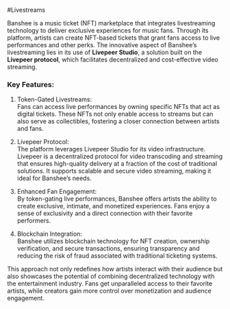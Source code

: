 #Livestreams

Banshee is a music ticket (NFT) marketplace that integrates livestreaming technology to deliver exclusive experiences for music fans. Through its platform, artists can create NFT-based tickets that grant fans access to live performances and other perks. The innovative aspect of Banshee’s livestreaming lies in its use of **Livepeer Studio**, a solution built on the **Livepeer protocol**, which facilitates decentralized and cost-effective video streaming.

### Key Features:
1. Token-Gated Livestreams:  
   Fans can access live performances by owning specific NFTs that act as digital tickets. These NFTs not only enable access to streams but can also serve as collectibles, fostering a closer connection between artists and fans.

2. Livepeer Protocol:  
   The platform leverages Livepeer Studio for its video infrastructure. Livepeer is a decentralized protocol for video transcoding and streaming that ensures high-quality delivery at a fraction of the cost of traditional solutions. It supports scalable and secure video streaming, making it ideal for Banshee’s needs.

3. Enhanced Fan Engagement:  
   By token-gating live performances, Banshee offers artists the ability to create exclusive, intimate, and monetized experiences. Fans enjoy a sense of exclusivity and a direct connection with their favorite performers.

4. Blockchain Integration:  
   Banshee utilizes blockchain technology for NFT creation, ownership verification, and secure transactions, ensuring transparency and reducing the risk of fraud associated with traditional ticketing systems.

This approach not only redefines how artists interact with their audience but also showcases the potential of combining decentralized technology with the entertainment industry. Fans get unparalleled access to their favorite artists, while creators gain more control over monetization and audience engagement.
